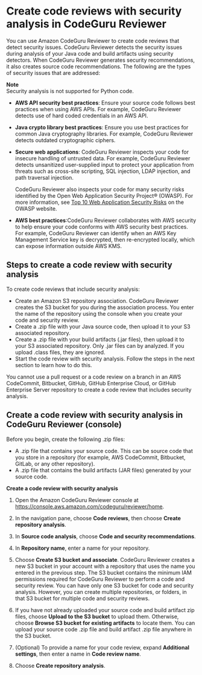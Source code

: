# Create code reviews with security analysis in CodeGuru Reviewer<a name="code-review-security"></a>

You can use Amazon CodeGuru Reviewer to create code reviews that detect security issues\. CodeGuru Reviewer detects the security issues during analysis of your Java code and build artifacts using security detectors\. When CodeGuru Reviewer generates security recommendations, it also creates source code recommendations\. The following are the types of security issues that are addressed: 

**Note**  
Security analysis is not supported for Python code\.
+ **AWS API security best practices**: Ensure your source code follows best practices when using AWS APIs\. For example, CodeGuru Reviewer detects use of hard coded credentials in an AWS API\.
+ **Java crypto library best practices**: Ensure you use best practices for common Java cryptography libraries\. For example, CodeGuru Reviewer detects outdated cryptographic ciphers\.
+ **Secure web applications**: CodeGuru Reviewer inspects your code for insecure handling of untrusted data\. For example, CodeGuru Reviewer detects unsanitized user\-supplied input to protect your application from threats such as cross\-site scripting, SQL injection, LDAP injection, and path traversal injection\.

  CodeGuru Reviewer also inspects your code for many security risks identified by the Open Web Application Security Project® \(OWASP\)\. For more information, see [Top 10 Web Application Security Risks](https://owasp.org/www-project-top-ten/) on the OWASP website\.
+ **AWS best practices**:CodeGuru Reviewer collaborates with AWS security to help ensure your code conforms with AWS security best practices\. For example, CodeGuru Reviewer can identify when an AWS Key Management Service key is decrypted, then re\-encrypted locally, which can expose information outside AWS KMS\.

## Steps to create a code review with security analysis<a name="security-analysis-steps"></a>

To create code reviews that include security analysis:
+ Create an Amazon S3 repository association\. CodeGuru Reviewer creates the S3 bucket for you during the association process\. You enter the name of the repository using the console when you create your code and security review\.
+ Create a \.zip file with your Java source code, then upload it to your S3 associated repository\.
+ Create a \.zip file with your build artifacts \(\.jar files\), then upload it to your S3 associated repository\. Only \.jar files can by analyzed\. If you upload \.class files, they are ignored\.
+ Start the code review with security analysis\. Follow the steps in the next section to learn how to do this\.

You cannot use a pull request or a code review on a branch in an AWS CodeCommit, Bitbucket, GitHub, GitHub Enterprise Cloud, or GitHub Enterprise Server repository to create a code review that includes security analysis\. 

## Create a code review with security analysis in CodeGuru Reviewer \(console\)<a name="create-code-review-with-security-console"></a>

 Before you begin, create the following \.zip files: 
+  A \.zip file that contains your source code\. This can be source code that you store in a repository \(for example, AWS CodeCommit, Bitbucket, GitLab, or any other repository\)\. 
+  A \.zip file that contains the build artifacts \(JAR files\) generated by your source code\. 

**Create a code review with security analysis**

1. Open the Amazon CodeGuru Reviewer console at [https://console\.aws\.amazon\.com/codeguru/reviewer/home](https://console.aws.amazon.com/codeguru/reviewer/home)\.

1. In the navigation pane, choose **Code reviews**, then choose **Create repository analysis**\. 

1. In **Source code analysis**, choose **Code and security recommendations**\. 

1. In **Repository name**, enter a name for your repository\.

1. Choose **Create S3 bucket and associate**\. CodeGuru Reviewer creates a new S3 bucket in your account with a repository that uses the name you entered in the previous step\. The S3 bucket contains the minimum IAM permissions required for CodeGuru Reviewer to perform a code and security review\. You can have only one S3 bucket for code and security analysis\. However, you can create multiple repositories, or folders, in that S3 bucket for multiple code and security reviews\. 

1. If you have not already uploaded your source code and build artifact zip files, choose **Upload to the S3 bucket** to upload them\. Otherwise, choose **Browse S3 bucket for existing artifacts** to locate them\. You can upload your source code \.zip file and build artifact \.zip file anywhere in the S3 bucket\.

1. \(Optional\) To provide a name for your code review, expand **Additional settings**, then enter a name in **Code review name**\. 

1.  Choose **Create repository analysis**\. 